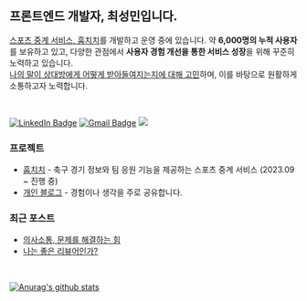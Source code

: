 ## 프론트엔드 개발자, 최성민입니다.

[스포츠 중계 서비스, 훕치치](https://hufscheer.site)를 개발하고 운영 중에 있습니다. 약 **6,000명의 누적 사용자**를 보유하고 있고, 다양한 관점에서 **사용자 경험 개선을 통한 서비스 성장**을 위해 꾸준히 노력하고 있습니다.<br />
[나의 말이 상대방에게 어떻게 받아들여지는지에 대해 고민](https://comoluna.me/posts/code-review)하며, 이를 바탕으로 원활하게 소통하고자 노력합니다.

<br/>

[![LinkedIn Badge](https://img.shields.io/badge/LinkedIn-3776AB?style=flat&logo=linkedin&logoColor=white)](https://www.linkedin.com/in/%EB%AF%BC%EC%9E%AC-%EC%A0%84-b07774216)
[![Gmail Badge](https://img.shields.io/badge/Gmail-EA4335?style=flat&logo=gmail&logoColor=white)](mailto://berry9901@gmail.com)
<a href="https://hits.seeyoufarm.com"><img src="https://hits.seeyoufarm.com/api/count/incr/badge.svg?url=https%3A%2F%2Fgithub.com%2Fseongminn&count_bg=%23FFAF37&title_bg=%23555555&icon=&icon_color=%23E7E7E7&title=hits&edge_flat=false"/></a>

### 프로젝트

- [훕치치](https://hufscheer.site) - 축구 경기 정보와 팀 응원 기능을 제공하는 스포츠 중계 서비스 (2023.09 ~ 진행 중)<br/>
- [개인 블로그](https://comoluna.me) - 경험이나 생각을 주로 공유합니다.

### 최근 포스트

<!-- BLOG-POST-LIST:START -->
- [의사소통, 문제를 해결하는 힘](https://comoluna.me/posts/key-solving-problem)
- [나는 좋은 리뷰어인가?](https://comoluna.me/posts/code-review)
<!-- BLOG-POST-LIST:END -->

<br />


[![Anurag's github stats](https://github-readme-stats.vercel.app/api?username=seongminn)](https://github.com/anuraghazra/github-readme-stats)

<!--
**seongminn/seongminn** is a ✨ _special_ ✨ repository because its `README.md` (this file) appears on your GitHub profile.

Here are some ideas to get you started:

- 🔭 I’m currently working on ...
- 🌱 I’m currently learning ...
- 👯 I’m looking to collaborate on ...
- 🤔 I’m looking for help with ...
- 💬 Ask me about ...
- 📫 How to reach me: ...
- 😄 Pronouns: ...
- ⚡ Fun fact: ...
-->
